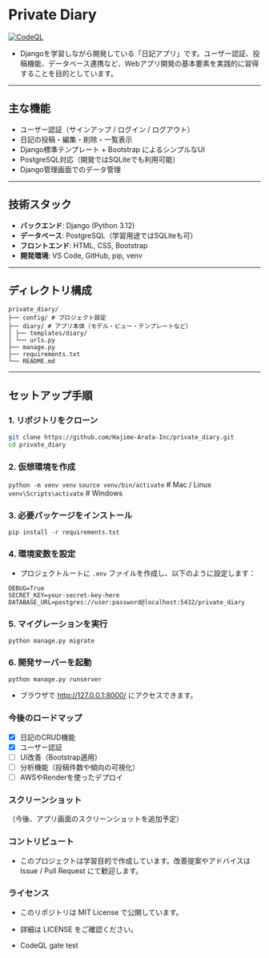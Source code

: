 # Private Diary
[![CodeQL](https://github.com/Hajime-Arata-Inc/private_diary/actions/workflows/codeql-analysis.yml/badge.svg)](https://github.com/Hajime-Arata-Inc/private_diary/actions/workflows/codeql-analysis.yml)

- Djangoを学習しながら開発している「日記アプリ」です。ユーザー認証、投稿機能、データベース連携など、Webアプリ開発の基本要素を実践的に習得することを目的としています。
---
## 主な機能

- ユーザー認証（サインアップ / ログイン / ログアウト）
- 日記の投稿・編集・削除・一覧表示
- Django標準テンプレート + Bootstrap によるシンプルなUI
- PostgreSQL対応（開発ではSQLiteでも利用可能）
- Django管理画面でのデータ管理
---
## 技術スタック
- **バックエンド**: Django (Python 3.12)
- **データベース**: PostgreSQL（学習用途ではSQLiteも可）
- **フロントエンド**: HTML, CSS, Bootstrap
- **開発環境**: VS Code, GitHub, pip, venv

---

## ディレクトリ構成
```
private_diary/
├── config/ # プロジェクト設定
├── diary/ # アプリ本体（モデル・ビュー・テンプレートなど）
│ ├── templates/diary/
│ └── urls.py
├── manage.py
├── requirements.txt
└── README.md
```
---

## セットアップ手順

### 1. リポジトリをクローン
```bash
git clone https://github.com/Hajime-Arata-Inc/private_diary.git
cd private_diary
```
### 2. 仮想環境を作成
`python -m venv venv`
`source venv/bin/activate`   # Mac / Linux
`venv\Scripts\activate`      # Windows
### 3. 必要パッケージをインストール
`pip install -r requirements.txt`
### 4. 環境変数を設定
- プロジェクトルートに `.env` ファイルを作成し、以下のように設定します：
```
DEBUG=True
SECRET_KEY=your-secret-key-here
DATABASE_URL=postgres://user:password@localhost:5432/private_diary
```
### 5. マイグレーションを実行
`python manage.py migrate`
### 6. 開発サーバーを起動
`python manage.py runserver`
- ブラウザで http://127.0.0.1:8000/ にアクセスできます。
### 今後のロードマップ
- [x] 日記のCRUD機能
- [x] ユーザー認証
- [ ] UI改善（Bootstrap適用）
- [ ] 分析機能（投稿件数や傾向の可視化）
- [ ] AWSやRenderを使ったデプロイ
### スクリーンショット
（今後、アプリ画面のスクリーンショットを追加予定）
### コントリビュート
- このプロジェクトは学習目的で作成しています。改善提案やアドバイスは Issue / Pull Request にて歓迎します。
### ライセンス
- このリポジトリは MIT License で公開しています。
- 詳細は LICENSE をご確認ください。

- CodeQL gate test
